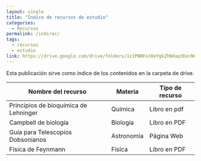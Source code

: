 ```yaml
---
layout: single
title: "Índice de recursos de estudio"
categories:
  - Recursos
permalink: /indirec/
tags:
  - recursos
  - estudio
link: https://drive.google.com/drive/folders/1z2PNRFo30eYgkZhNdap3EecNGmBhdLLf?usp=sharing
---
```


Esta publicación sirve como indice de los contenidos en la carpeta de drive.



   | Nombre del recurso              | Materia | Tipo de recurso | 
|----------------------------|-----------------------|---------------------|
| Principios de bioquímica de Lehninger             | Química                    | Libro en pdf           |
| Campbell de biología           | Biología                   |  Líbro en PDF                |
| Guía  para Telescopios Dobsonianos  | Astronomía                 | Página Web                  |
| Física de Feynmann             | Física                     | Líbro en PDF               |
